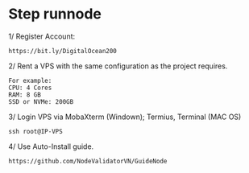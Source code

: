 # Step runnode

1/ Register Account:

    https://bit.ly/DigitalOcean200

2/ Rent a VPS with the same configuration as the project requires.

    For example:
    CPU: 4 Cores
    RAM: 8 GB
    SSD or NVMe: 200GB

3/ Login VPS via MobaXterm (Windown); Termius, Terminal (MAC OS)

    ssh root@IP-VPS

4/ Use Auto-Install guide.

    https://github.com/NodeValidatorVN/GuideNode

